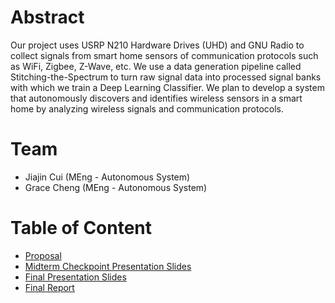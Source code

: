 # Abstract

Our project uses USRP N210 Hardware Drives (UHD) and GNU Radio to collect signals from smart home sensors of communication protocols such as WiFi, Zigbee, Z-Wave, etc. We use a data generation pipeline called Stitching-the-Spectrum to turn raw signal data into processed signal banks with which we train a Deep Learning Classifier. We plan to develop a system that autonomously discovers and identifies wireless sensors in a smart home by analyzing wireless signals and communication protocols.

# Team

* Jiajin Cui (MEng - Autonomous System)
* Grace Cheng (MEng - Autonomous System)

# Table of Content

* [Proposal](proposal)
* [Midterm Checkpoint Presentation Slides](https://drive.google.com/file/d/1AP8L3Kxx2CuYSfIlJb4jJUTY8fj0-uQI/view?usp=drive_link)
* [Final Presentation Slides](https://drive.google.com/file/d/1QTBScPcBZdrW2FveqsWz_p1Ne7Y1OKVp/view?usp=sharing)
* [Final Report](report)
